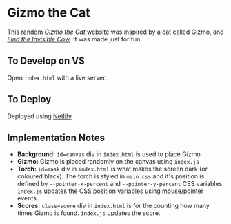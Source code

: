 # Gizmo the Cat

[This random _Gizmo the Cat_ website](https://gizmo-the-cat.netlify.app/) was inspired by a cat called Gizmo, and [_Find the Invisible Cow_](https://berman.xyz/). It was made just for fun.

## To Develop on VS

Open `index.html` with a live server.

## To Deploy

Deployed using [Netlify](https://app.netlify.com/).

## Implementation Notes

- **Background:** `id=canvas` div in `index.html` is used to place Gizmo
- **Gizmo:** Gizmo is placed randomly on the canvas using `index.js`
- **Torch:** `id=mask` div in `index.html` is what makes the screen dark (or coloured black). The torch is styled in `main.css` and it's position is defined by `--pointer-x-percent` and `--pointer-y-percent` CSS variables. `index.js` updates the CSS position variables using mouse/pointer events.
- **Scores:** `class=score` div in `index.html` is for the counting how many times Gizmo is found. `index.js` updates the score.
